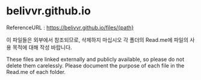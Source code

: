# belivvr.github.io

ReferenceURL : https://belivvr.github.io/files/{path}

이 파일들은 외부에서 참조되므로, 삭제하지 마십시오
각 폴더의 Read.me에 파일의 사용 목적에 대해 작성 바랍니다.

These files are linked externally and publicly available, so please do not delete them carelessly.
Please document the purpose of each file in the Read.me of each folder.


